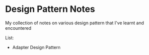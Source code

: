 # Design Pattern Notes

My collection of notes on various design pattern that I've learnt and encountered

List:
* Adapter Design Pattern
